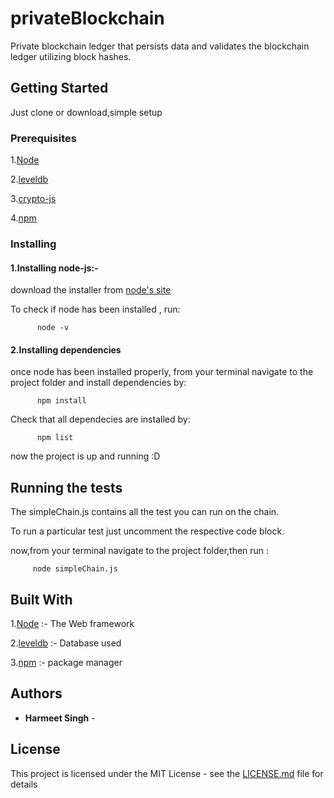 # privateBlockchain
Private blockchain ledger that persists data and validates the blockchain ledger utilizing block hashes.

## Getting Started

Just clone or download,simple setup

### Prerequisites

1.[Node](https://nodejs.org/en/)

2.[leveldb](https://github.com/google/leveldb)

3.[crypto-js](https://www.npmjs.com/package/crypto-js)

4.[npm](https://docs.npmjs.com/about-npm/)

### Installing

#### 1.Installing node-js:-

  download the installer from [node's site](https://nodejs.org/en/)
  
  To check if node has been installed , run: 
          
          node -v


#### 2.Installing dependencies
          
   once node has been installed properly, from your terminal navigate to the project folder and install dependencies by:
       
          npm install
       


Check that all dependecies are installed by:
    
          npm list
 
 
 now the project is up and running :D

## Running the tests

The simpleChain.js contains all the test you can run on the chain.


To run a particular test just uncomment the respective code block.

now,from your terminal navigate to the project folder,then run :

         node simpleChain.js
 

## Built With

1.[Node](https://nodejs.org/en/) :- The  Web framework

2.[leveldb](https://github.com/google/leveldb) :- Database used

3.[npm](https://docs.npmjs.com/about-npm/) :- package manager


## Authors

* **Harmeet Singh** - 

## License

This project is licensed under the MIT License - see the [LICENSE.md](LICENSE.md) file for details
